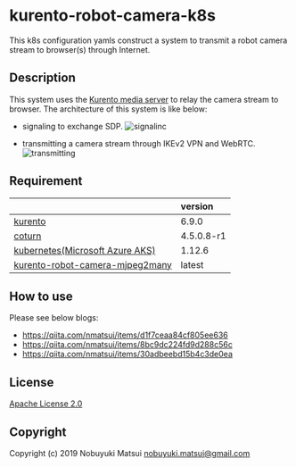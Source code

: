 # kurento-robot-camera-k8s
This k8s configuration yamls construct a system to transmit a robot camera stream to browser(s) through Internet.

## Description
This system uses the [Kurento media server](http://www.kurento.org/) to relay the camera stream to browser. The architecture of this system is like below:

* signaling to exchange SDP.
![signalinc](https://camo.qiitausercontent.com/8d58ec2fbb7936c32f3924f74a216b2ebbe17f98/68747470733a2f2f71696974612d696d6167652d73746f72652e73332e616d617a6f6e6177732e636f6d2f302f33373634382f30313666633330322d663232302d626334312d366634362d3432353139366635333337612e706e67)

* transmitting a camera stream through IKEv2 VPN and WebRTC.
![transmitting](https://camo.qiitausercontent.com/ebad576d5c1304bcf63611569b1aefa87bc60b95/68747470733a2f2f71696974612d696d6167652d73746f72652e73332e616d617a6f6e6177732e636f6d2f302f33373634382f32333839376232342d386562652d666236322d613734342d3266626136373835363737612e706e67)

## Requirement
||version|
|:--|:--|
|[kurento](http://www.kurento.org/)|6.9.0|
|[coturn](https://github.com/coturn/coturn)|4.5.0.8-r1|
|[kubernetes(Microsoft Azure AKS)](https://azure.microsoft.com/en-us/services/kubernetes-service/)|1.12.6|
|[kurento-robot-camera-mjpeg2many](https://github.com/nmatsui/kurento-robot-camera-mjpeg2many)|latest|

## How to use
Please see below blogs:
* https://qiita.com/nmatsui/items/d1f7ceaa84cf805ee636
* https://qiita.com/nmatsui/items/8bc9dc224fd9d288c56c
* https://qiita.com/nmatsui/items/30adbeebd15b4c3de0ea

## License

[Apache License 2.0](/LICENSE)

## Copyright
Copyright (c) 2019 Nobuyuki Matsui <nobuyuki.matsui@gmail.com>
